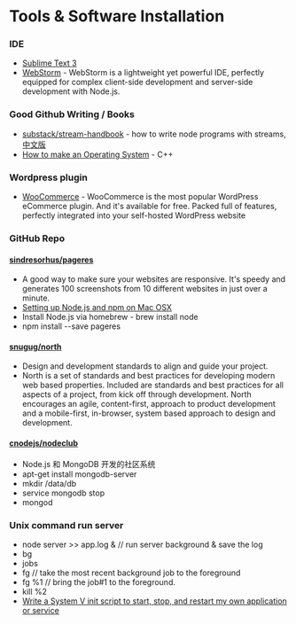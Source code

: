 Tools & Software Installation
=========

### IDE

* [Sublime Text 3](http://www.sublimetext.com/3)
* [WebStorm](http://www.jetbrains.com/webstorm/) - WebStorm is a lightweight yet powerful IDE, perfectly equipped for complex client-side development and server-side development with Node.js.

### Good Github Writing / Books

* [substack/stream-handbook](https://github.com/substack/stream-handbook) - how to write node programs with streams, [中文版](https://github.com/jabez128/stream-handbook)
* [How to make an Operating System](https://www.gitbook.com/book/samypesse/how-to-create-an-operating-system/details) - C++


### Wordpress plugin
* [WooCommerce](http://www.woothemes.com/woocommerce/) - WooCommerce is the most popular WordPress eCommerce plugin. And it's available for free. Packed full of features, perfectly integrated into your self-hosted WordPress website


### GitHub Repo

#### [sindresorhus/pageres](https://github.com/sindresorhus/pageres)

* A good way to make sure your websites are responsive. It's speedy and generates 100 screenshots from 10 different websites in just over a minute.
* [Setting up Node.js and npm on Mac OSX](http://shapeshed.com/setting-up-nodejs-and-npm-on-mac-osx/)
* Install Node.js via homebrew - brew install node
* npm install --save pageres

#### [snugug/north](https://github.com/Snugug/north)

* Design and development standards to align and guide your project.
* North is a set of standards and best practices for developing modern web based properties. Included are standards and best practices for all aspects of a project, from kick off through development. North encourages an agile, content-first, approach to product development and a mobile-first, in-browser, system based approach to design and development.

#### [cnodejs/nodeclub](https://github.com/cnodejs/nodeclub)

* Node.js 和 MongoDB 开发的社区系统
* apt-get install mongodb-server
* mkdir /data/db 
* service mongodb stop
* mongod


### Unix command run server

* node server >> app.log &  // run server background & save the log 
* bg
* jobs
* fg  //  take the most recent background job to the foreground
* fg %1  // bring the job#1 to the foreground.
* kill %2
* [Write a System V init script to start, stop, and restart my own application or service](http://www.cyberciti.biz/tips/linux-write-sys-v-init-script-to-start-stop-service.html)
